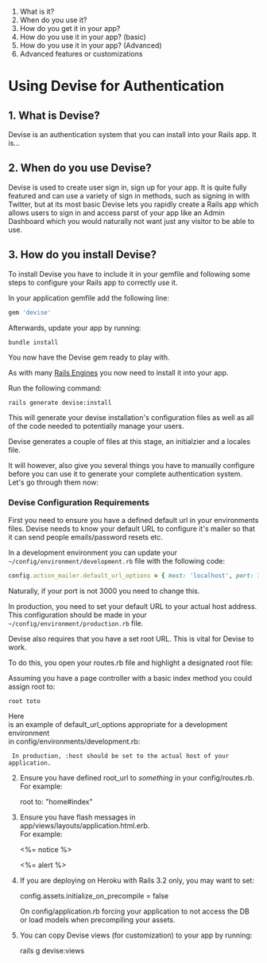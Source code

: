 1. What is it?
2. When do you use it?
3. How do you get it in your app?
4. How do you use it in your app? (basic)
5. How do you use it in your app? (Advanced)
6. Advanced features or customizations

# Using Devise for Authentication

## 1. What is Devise?

Devise is an authentication system that you can install into your Rails app. It is...

## 2. When do you use Devise?

Devise is used to create user sign in, sign up for your app. It is quite fully featured and can use a variety of sign in methods, such as signing in with Twitter, but at its most basic Devise lets you rapidly create a Rails app which allows users to sign in and access parst of your app like an Admin Dashboard which you would naturally not want just any visitor to be able to use.

## 3. How do you install Devise?

To install Devise you have to include it in your gemfile and following some steps to configure your Rails app to correctly use it.

In your application gemfile add the following line:

```ruby
gem 'devise'
```

Afterwards, update your app by running:

```
bundle install
```

You now have the Devise gem ready to play with.

As with many [Rails Engines](#) you now need to install it into your app.

Run the following command:

```
rails generate devise:install
```

This will generate your devise installation's configuration files as well as all of the code needed to potentially manage your users.

Devise generates a couple of files at this stage, an initialzier and a locales file.

It will however, also give you several things you have to manually configure before you can use it to generate your complete authentication system. Let's go through them now:

### Devise Configuration Requirements

First you need to ensure you have a defined default url in your environments files. Devise needs to know your default URL to configure it's mailer so that it can send people emails/password resets etc.

In a development environment you can update your ```~/config/environment/development.rb``` file with the following code:

```ruby
config.action_mailer.default_url_options = { host: 'localhost', port: 3000 }   
```

Naturally, if your port is not 3000 you need to change this.

In production, you need to set your default URL to your actual host address. This configuration should be made in your ```~/config/environment/production.rb``` file.

Devise also requires that you have a set root URL. This is vital for Devise to work.

To do this, you open your routes.rb file and highlight a designated root file:

Assuming you have a page controller with a basic index method you could assign root to:

```
root toto
```


Here                            
     is an example of default_url_options appropriate for a development environment                          
     in config/environments/development.rb:                                                                  
                                                                                                             
                              
                                                                                                             
     In production, :host should be set to the actual host of your application.                              
                                                                                                             
  2. Ensure you have defined root_url to *something* in your config/routes.rb.                               
     For example:                                                                                            
                                                                                                             
       root to: "home#index"                                                                                 
                                                                                                             
  3. Ensure you have flash messages in app/views/layouts/application.html.erb.                               
     For example:                                                                                            
                                                                                                             
       <p class="notice"><%= notice %></p>                                                                   
       <p class="alert"><%= alert %></p>                                                                     
                                                                                                             
  4. If you are deploying on Heroku with Rails 3.2 only, you may want to set:                                
                                                                                                             
       config.assets.initialize_on_precompile = false                                                        
                                                                                                             
     On config/application.rb forcing your application to not access the DB                                  
     or load models when precompiling your assets.                                                           
                                                                                                             
  5. You can copy Devise views (for customization) to your app by running:                                   
                                                                                                             
       rails g devise:views  